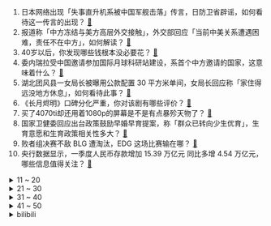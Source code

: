 1. 日本网络出现「失事直升机系被中国军舰击落」传言，日防卫省辟谣，如何看待这一传言的出现？ [:link:](https://www.zhihu.com/question/594953750)
2. 报道称「中方冻结与美方高层外交接触」，外交部回应「当前中美关系遭遇困难，责任不在中方」，如何解读？ [:link:](https://www.zhihu.com/question/594948954)
3. 40岁以后，你发现哪些钱根本没必要花？ [:link:](https://www.zhihu.com/question/593808844)
4. 委内瑞拉受中国邀请参加国际月球科研站建设，系首个中方邀请的国家，这意味着什么？ [:link:](https://www.zhihu.com/question/594599664)
5. 湖北团风县一女局长被曝用公款配置 30 平方米单间，女局长回应称「家住得远没地方休息」，如何看待此事？ [:link:](https://www.zhihu.com/question/594886426)
6. 《长月烬明》口碑分化严重，你对该剧有哪些评价？ [:link:](https://www.zhihu.com/question/594379158)
7. 买了4070ti却还用着1080p的屏幕是不是有点暴殄天物了？ [:link:](https://www.zhihu.com/question/586515197)
8. 国家卫健委回应出台政策鼓励早婚早育提案，称「群众已转向少生优育」，生育意愿和生育政策相关性多大？ [:link:](https://www.zhihu.com/question/594877110)
9. 败者组决赛不敌 BLG 遭淘汰，EDG 这场比赛输在哪？ [:link:](https://www.zhihu.com/question/595025246)
10. 央行数据显示，一季度人民币存款增加 15.39 万亿元 同比多增 4.54 万亿元，哪些信息值得关注？ [:link:](https://www.zhihu.com/question/594951502)
<details>
<summary>11 ~ 20</summary>

11. 美 「泄密门」再被曝「美亲密盟友埃及计划对俄提供 4 万枚火箭弹」，如何评价？怎样看待消息的真实性？ [:link:](https://www.zhihu.com/question/594927785)
12. 有哪些启人心智的诗词值得反复品读？ [:link:](https://www.zhihu.com/question/591937923)
13. 研究生们刚开始看英文文献是怎么看的？ [:link:](https://www.zhihu.com/question/345516318)
14. 人至中年，接受了自己的平庸，你还有孩子必须优秀的念头吗？ [:link:](https://www.zhihu.com/question/581700791)
15. 如何从实验事实干净自然的建立量子力学？ [:link:](https://www.zhihu.com/question/583510577)
16. 电影《满江红》密钥第三次延期至 5 月 15 日，这将给影片票房带来哪些影响？ [:link:](https://www.zhihu.com/question/594727615)
17. 大家有没有用过好用的厨房电器，能推荐一下吗？ [:link:](https://www.zhihu.com/question/591285170)
18. 河南、湖北、广东多地银行下调存款利率，下调原因几何？还会继续降吗？ [:link:](https://www.zhihu.com/question/594969385)
19. 如何看待重庆大学电气专硕 2023 年考研复试笔试刷掉 55% 的人？ [:link:](https://www.zhihu.com/question/593215331)
20. 你是否有过加班崩溃到想裸辞的瞬间，你所在的行业还有哪些过劳现象？ [:link:](https://www.zhihu.com/question/594683867)
</details>
<details>
<summary>21 ~ 30</summary>

21. 韩国召见日本外交官，要求立刻撤回《外交蓝皮书》中涉及「独岛」所有权的相关表述，释放了哪些信息？ [:link:](https://www.zhihu.com/question/594923574)
22. 2023 LPL 春季败者组决赛 BLG 3:2 淘汰 EDG 晋级决赛锁定季中赛，如何评价这场比赛？ [:link:](https://www.zhihu.com/question/594944085)
23. 鸦片战争中英国动用了几成实力就打败清朝? [:link:](https://www.zhihu.com/question/479121989)
24. 如何评价淄博的烧烤？ [:link:](https://www.zhihu.com/question/510779192)
25. 被迫「自愿加班」是怎样形成的，职场「加班文化」背后，蕴含着怎样的心理动因？ [:link:](https://www.zhihu.com/question/594683639)
26. 为什么光合作用的过程不能被机器模仿？ [:link:](https://www.zhihu.com/question/594430756)
27. 一天打卡 8 个景点、只睡 3 小时，大学生「特种兵式」旅游爆火，如何看待此现象？你倾向哪种旅游方式？ [:link:](https://www.zhihu.com/question/593979429)
28. 沙特代表团抵达也门，计划与胡塞武装举行停火谈判，有哪些信息值得关注？ [:link:](https://www.zhihu.com/question/594598812)
29. 两男子因破解无人机禁飞限高程序获刑，系上海首例，这起到了哪些警示作用？ [:link:](https://www.zhihu.com/question/594222897)
30. conda、anaconda、pip、torch、pytorch、tensorflow到底是什么东西？ [:link:](https://www.zhihu.com/question/566592612)
</details>
<details>
<summary>31 ~ 40</summary>

31. 代数拓扑和几何分析之间有什么联系吗？ [:link:](https://www.zhihu.com/question/591809528)
32. 11^4^5^14^19^19^8^10和葛立恒数哪个大？ [:link:](https://www.zhihu.com/question/594664976)
33. 娄底宝马女司机醉驾撞人拖行案一审开庭，其承认第一时间知道撞人，如何从法律角度解读此事？ [:link:](https://www.zhihu.com/question/594746169)
34. 为什么Git的教程都那么繁杂？ [:link:](https://www.zhihu.com/question/594294987)
35. 如何评价韩国电影《下一个素熙》？ [:link:](https://www.zhihu.com/question/592205714)
36. 你的 iPhone 电池为什么不耐用？ [:link:](https://www.zhihu.com/question/582179817)
37. 纯净苍穹能提供 30%减伤，被控制也能使用，为什么很少有人出呢？ [:link:](https://www.zhihu.com/question/594852765)
38. 未来人民币国际化的发展趋势如何？人民币能否成为国际贸易和储备货币？有何优劣势？ [:link:](https://www.zhihu.com/question/594822027)
39. 如何回答孩子「鸟儿一根根把树枝带回去筑巢不麻烦吗」？ [:link:](https://www.zhihu.com/question/594758032)
40. 如何看待因 Peyz 和 Leave 选手所沿伸出关于 LPL 与 LCK 新秀年龄的讨论？ [:link:](https://www.zhihu.com/question/594906657)
</details>
<details>
<summary>41 ~ 50</summary>

41. 假如副业超过主业，你会选择辞职吗？ [:link:](https://www.zhihu.com/question/594330525)
42. 你觉得《原神》3.6版本新武器「碧落之珑」强度如何？ [:link:](https://www.zhihu.com/question/594533046)
43. 想骑自行车旅行，但没什么骑行经验，新手应该如何起步？ [:link:](https://www.zhihu.com/question/593436937)
44. 如何向 5 岁小朋友解释「给马修蹄的时候，小马疼不疼」？ [:link:](https://www.zhihu.com/question/593514313)
45. 英语中的「双重否定」为什么显得奇怪，让人感觉有错误？ [:link:](https://www.zhihu.com/question/20767261)
46. 塞尔达的剧情整体是个什么样子？ [:link:](https://www.zhihu.com/question/60244233)
47. 如何做出好的包装设计？ [:link:](https://www.zhihu.com/question/50385027)
48. 3 月末社会融资规模存量为 359.02 万亿元，同比增长10%，如何解读这一数据？ [:link:](https://www.zhihu.com/question/594952860)
49. 龙珠里面，后期的乐平，比如在沙鲁时期，他的战斗力大概在什么水准？ [:link:](https://www.zhihu.com/question/295961918)
50. 给爸爸送什么礼物合适？ [:link:](https://www.zhihu.com/question/587736310)
</details><details>
<summary>bilibili</summary>

1. 捡到的狗子，怎么越养越不对劲儿… [:link:](//www.bilibili.com/video/BV1Ba4y1T7ZN)
2. 山东淄博一座让我不得不佩服的城市！山东烧烤看淄博！淄博消费更是绝！靠谱！ [:link:](//www.bilibili.com/video/BV1dT411p7Kd)
3. 当外地人误入陕西碳水大集，这场面，直接傻眼了… [:link:](//www.bilibili.com/video/BV1vh411M7wU)
4. 你为什么总是觉得无聊？ [:link:](//www.bilibili.com/video/BV1RM4y117yB)
5. 《崩坏：星穹铁道》姬子角色PV——「追星星的人」 [:link:](//www.bilibili.com/video/BV1tT411W7T9)
6. 夺命狂奔！10位up主共享定位捉迷藏！ [:link:](//www.bilibili.com/video/BV1Xs4y127g4)
7. 【医学博士】你每天这样吃饭，简直是在慢性自杀！I 胃病自救指南 [:link:](//www.bilibili.com/video/BV1VM411N7qc)
8. 《原神》EP - 如风如露之思 [:link:](//www.bilibili.com/video/BV1wm4y1m7DC)
9. 小朋友们好，我是演员孙彦军，我来B站了～ [:link:](//www.bilibili.com/video/BV1Jh411M7Uj)
10. 【YOASOBI/中日歌词/正式完整版】「我推的孩子」OP主题曲「アイドル/偶像」 [:link:](//www.bilibili.com/video/BV1H24y1w7B6)
<details>
<summary>11 ~ 20</summary>

11. 老师听完我的课前演讲，都疯了 [:link:](//www.bilibili.com/video/BV1cv4y1H7c3)
12. 探秘全世界最贵超市！1000元能买什么？到底有多贵？ [:link:](//www.bilibili.com/video/BV1524y1L7KW)
13. 吃上一口海胆饺！所有烦恼都逃跑！ [:link:](//www.bilibili.com/video/BV1AN411w7pL)
14. 世界名曲+世界名运镜灯光=？ [:link:](//www.bilibili.com/video/BV1Ra4y1K7Wn)
15. 难道这就是我的通灵兽？ 被乌鸦认主全过程 [:link:](//www.bilibili.com/video/BV1J24y1L744)
16. “听说了吗？她被皇帝远嫁重洋！！！” [:link:](//www.bilibili.com/video/BV1Ss4y1m7RJ)
17. 衣服就要这么试，你学会了吗？ [:link:](//www.bilibili.com/video/BV1oL411U73e)
18. 2023华南悠悠球公开赛 4A 决赛 刘子琛 团长在线开团！🪀 [:link:](//www.bilibili.com/video/BV1Ds4y1275K)
19. 【STN快报第七季11】英国不仅有足球流氓，还有魁地奇杀人犯 [:link:](//www.bilibili.com/video/BV1Po4y1n7Z3)
20. 狂 飙 大 学 版 [:link:](//www.bilibili.com/video/BV1EL411U7yA)
</details>
<details>
<summary>21 ~ 30</summary>

21. 张涛站起来了！ [:link:](//www.bilibili.com/video/BV1aX4y167pq)
22. 《 德国品牌，闪击污渍 》 [:link:](//www.bilibili.com/video/BV1Eo4y1n7t6)
23. 剪个头发几个保镖站我后面是种什么体验 [:link:](//www.bilibili.com/video/BV1f24y157wx)
24. IVE最新回归曲I AM MV公开 [:link:](//www.bilibili.com/video/BV19k4y1v7ew)
25. “师傅你是做什么工作的？”“做思想工作的 [:link:](//www.bilibili.com/video/BV1ug4y137z2)
26. 各地人的离谱消费！ [:link:](//www.bilibili.com/video/BV13M411K7FA)
27. 终于上岸了！ [:link:](//www.bilibili.com/video/BV11k4y1Y77L)
28. 三代猛士来了！我太激动了！ [:link:](//www.bilibili.com/video/BV1HV4y1D7yK)
29. “布加拉提，我要成为『最强摇者』” [:link:](//www.bilibili.com/video/BV1Th411g7Qv)
30. 谁来了？ [:link:](//www.bilibili.com/video/BV15m4y1m76P)
</details>
<details>
<summary>31 ~ 40</summary>

31. 女友接入AI，害怕得不敢乱说话。。。 [:link:](//www.bilibili.com/video/BV11M411T7hM)
32. “这个动作是 免 费 的哈～” [:link:](//www.bilibili.com/video/BV1754y1F7Ab)
33. 家 人 们 谁 懂 啊  都掉桌上了他还要吃！ [:link:](//www.bilibili.com/video/BV1uM4y117uu)
34. 一口气看完2023德剧《种群》 [:link:](//www.bilibili.com/video/BV1Xc411H7WV)
35. 该片获得第32届中国电影金鸡奖四项提名，78岁老人第一次拍电影就成为“中国年龄最大的影帝”这才是新时代需要的电影！！！ [:link:](//www.bilibili.com/video/BV1yV4y1f7fr)
36. 徒手剥100颗核桃，就为了还原杨贵妃吃过的失传点心？ [:link:](//www.bilibili.com/video/BV12M411T7do)
37. 黑边=电影感？被观众们忽略的电影画幅，是如何讲故事的？ [:link:](//www.bilibili.com/video/BV1AM411K7r2)
38. 毕业照一直被忽略的细节，一看就会！【初中到大学】 [:link:](//www.bilibili.com/video/BV1LN411P7nJ)
39. 颜值即正义！《美丽的逆贼》四川方言版 [:link:](//www.bilibili.com/video/BV1f84y1T75M)
40. 《原神》剧情PV—「雪国传说」 [:link:](//www.bilibili.com/video/BV1BM411N7nB)
</details>
<details>
<summary>41 ~ 50</summary>

41. 自从转到精神病科，精神好多了！ [:link:](//www.bilibili.com/video/BV1rv4y1H7tT)
42. “做视频会影响室友吗” [:link:](//www.bilibili.com/video/BV1Ym4y1B7zo)
43. 2160买一箱生蚝公主，玫瑰粉钻生蚝，刺身炫不停 [:link:](//www.bilibili.com/video/BV1XM411T7qk)
44. 凌晨12点被可爱室友叫醒的你 [:link:](//www.bilibili.com/video/BV1CM411T75D)
45. 说不心动，是假的！！.... [:link:](//www.bilibili.com/video/BV1ov4y1n71h)
46. 【睡前消息574】ChatGPT是做题家 中国欠他一套模拟卷 [:link:](//www.bilibili.com/video/BV1Tm4y1m7ty)
47. 【烂活电竞44】  这星球不停自转，到四强就结束~啦啦啦 [:link:](//www.bilibili.com/video/BV1qN411w7Ui)
48. 【EXO】We are ONE! 出道十一周年我们正式入驻B站了！请多多支持♥ [:link:](//www.bilibili.com/video/BV14h411g7nH)
49. 妈我不想开花 [:link:](//www.bilibili.com/video/BV1ih411g7Z6)
50. 2.1秒破百！在中国能买到最快的车 [:link:](//www.bilibili.com/video/BV1ZX4y167ST)
</details>
<details>
<summary>51 ~ 60</summary>

51. 新疆.烤全羊 厨子探店¥？？？ [:link:](//www.bilibili.com/video/BV1cg4y1u7i8)
52. 这个世界不该这样，但又偏偏是我让他成为了这样 [:link:](//www.bilibili.com/video/BV1sa4y1T7kD)
53. 《不要胖挑战》 [:link:](//www.bilibili.com/video/BV1Uk4y1v7aX)
54. 让朋友穿成这样后，我失去了他们.... [:link:](//www.bilibili.com/video/BV15s4y1m786)
55. 你过十八岁生日这天才发现，这世界上只有你是人类 [:link:](//www.bilibili.com/video/BV1m84y1T7jV)
56. 为了满足我的童年愿望，我在家里做了个鸟巢沙发 [:link:](//www.bilibili.com/video/BV1Ps4y1m7jF)
57. 《原神》剧情pv-「披萨纪行」 [:link:](//www.bilibili.com/video/BV1Ls4y1m7jp)
58. 喊了5个原神coser给亲弟过19岁生日，这不得谢我一辈子啊 [:link:](//www.bilibili.com/video/BV1ck4y1i7Bd)
59. 三英战黛玉 [:link:](//www.bilibili.com/video/BV1rm4y1B7H8)
60. 凌晨12点的路边摊,铁板烧炒泡面也太香了! [:link:](//www.bilibili.com/video/BV1j54y1F7jb)
</details>
<details>
<summary>61 ~ 70</summary>

61. 99%的外地人不知道！地方奇葩特色！ [:link:](//www.bilibili.com/video/BV15M411N7EM)
62. “我会等枯树生出芽 开出新的花…”温柔治愈女声翻唱《我会等》 [:link:](//www.bilibili.com/video/BV1ig4y1g72e)
63. 为了测试青海湖电池加持的荣耀Magic5系列手机，我用四天时间骑行360公里环青海湖 [:link:](//www.bilibili.com/video/BV1iv4y1H7aM)
64. “无限接近死亡，才能更体会生命的真谛？” [:link:](//www.bilibili.com/video/BV1rv4y1p7EZ)
65. 【保姆级】只用ChatGPT论文降重从98.9%到1.1%，耗费巨资验证效果，毕业季神器！！ [:link:](//www.bilibili.com/video/BV1K84y1T7Q1)
66. 梅香如故/竹笛版“有你是我的福气” [:link:](//www.bilibili.com/video/BV1jN411P7C8)
67. 踏遍千山万水也要找到你#挑战#踏遍千山万水也要找到你 [:link:](//www.bilibili.com/video/BV1mh411g7o9)
68. 不同段位的人像摄影师如何拍照？该说不说，第一种摄影师大家应该都遇到过吧！ [:link:](//www.bilibili.com/video/BV1hs4y1N7QS)
69. 杨戬：感谢蒙恬赐予我第二次生命 [:link:](//www.bilibili.com/video/BV1R24y1c7t9)
70. 遛一只没有jiojio的猫，它太快乐了 [:link:](//www.bilibili.com/video/BV1ka4y1T7jx)
</details>
<details>
<summary>71 ~ 80</summary>

71. 猛女cos铃芽一口气暴走50公里！！！！什么二次元行为？ [:link:](//www.bilibili.com/video/BV1No4y1n7bs)
72. 【warma】我要写书啦！！！ [:link:](//www.bilibili.com/video/BV1oM4y1y7Q4)
73. 超豪华中式全素宴让芬兰肉食家族全家疯狂！十二道菜眼花缭乱撑晕在现场！莴笋蒜苔初体验笑翻天！ [:link:](//www.bilibili.com/video/BV1Lv4y1H7qA)
74. 【鬼谷闲谈】比目鱼：这是鱼形的扭曲 还是环境的沦丧 [:link:](//www.bilibili.com/video/BV1R24y157oF)
75. “你想阻挡我，只有杀了我！” [:link:](//www.bilibili.com/video/BV1Ts4y1K7cC)
76. 表面上看着像小玩具，但实际上是一个大家伙 [:link:](//www.bilibili.com/video/BV1Ga4y1T7ZC)
77. 一口气了解瑞士信贷的是如何崩塌的 [:link:](//www.bilibili.com/video/BV1bT411x7Em)
78. 成本个位数 轻松在家解锁早餐店同款炸糖糕 [:link:](//www.bilibili.com/video/BV1Zv4y1n7Fs)
79. 韩国首位登上音中的印度成员！X:IN ARIA宝儿·高萨米 – KEEPING THE FIRE音乐中心230408竖版直拍公开！ [:link:](//www.bilibili.com/video/BV1vs4y1m7So)
80. 冷萃椰油，梨花扣脂香。天然蚕丝入皂，复刻古色古香。 [:link:](//www.bilibili.com/video/BV14j411c7MM)
</details>
<details>
<summary>81 ~ 90</summary>

81. 【S31新赛季】：最细最全的新赛季详解，来啦（大合集） [:link:](//www.bilibili.com/video/BV1Nv4y1W7dh)
82. 我以为抢的是运钞车，没想到是运兵车！〖游戏不止〗 [:link:](//www.bilibili.com/video/BV1hs4y1N7CQ)
83. 《原神网恋被骗10万树脂》 [:link:](//www.bilibili.com/video/BV1Bv4y1n7d7)
84. 来自海南的黑色主题 [:link:](//www.bilibili.com/video/BV1KX4y1r7QZ)
85. 【基德】人变成丧尸，到底什么感觉？ [:link:](//www.bilibili.com/video/BV1Xc411H7nt)
86. 停更了快两年半，网上竟说我死了？！ [:link:](//www.bilibili.com/video/BV1Hs4y1m7pv)
87. 夺命十三枪，酱紫玩？ [:link:](//www.bilibili.com/video/BV1Rv4y1n7Xi)
88. 《 守 着 金 山 要 饭 吃 》布景篇 [:link:](//www.bilibili.com/video/BV1ta4y1T761)
89. 《 换 猫 游 戏 》 [:link:](//www.bilibili.com/video/BV1GM411N7Ek)
90. 120斤的南方人和180斤的北方人互换饮食是什么体验 [:link:](//www.bilibili.com/video/BV1wo4y1n7yD)
</details>
<details>
<summary>91 ~ 100</summary>

91. 云辇这一跳，跃过的是西方列强 [:link:](//www.bilibili.com/video/BV1PX4y1r7tj)
92. 探秘最真实的黄金武器！是什么体验？价格十分昂贵！ [:link:](//www.bilibili.com/video/BV1Xg4y1g7e2)
93. 脑袋不灵活的人，不要轻易尝试这道美食 [:link:](//www.bilibili.com/video/BV1x24y1w71y)
94. 【第五人格-五周年全角色群像曲】-故园萦梦 [:link:](//www.bilibili.com/video/BV1hj411c7Lm)
95. 《盘点我家的奇葩东西》 [:link:](//www.bilibili.com/video/BV1Jh411g7Dr)
96. 谁人给我曹操打的电话 [:link:](//www.bilibili.com/video/BV1yM411T7C2)
97. 马克龙访华！都送了哪些国礼呢? | 法国UP点评马克龙的礼品单 [:link:](//www.bilibili.com/video/BV1T84y1M7KL)
98. 什么年代了还在玩传统原神？来试试我这款【原神·现代战争】（原神动画） [:link:](//www.bilibili.com/video/BV1g84y1u7E6)
99. 珍奇柜最佳一集，外星生物寄生人类，老法医舍生救友！《吉尔莫·德尔·托罗的奇思妙想》【墨菲】 [:link:](//www.bilibili.com/video/BV1Ro4y1J7rd)
100. 识时务者为俊杰～ [:link:](//www.bilibili.com/video/BV11a4y1T7nW)
</details></details>
